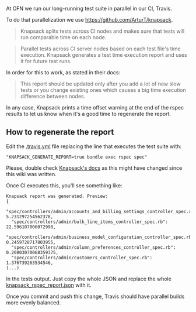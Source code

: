 At OFN we run our long-running test suite in parallel in our CI, Travis.

To do that parallelization we use https://github.com/ArturT/knapsack. 

> Knapsack splits tests across CI nodes and makes sure that tests will run comparable time on each node.

> Parallel tests across CI server nodes based on each test file's time execution. Knapsack generates a test time execution report and uses it for future test runs.

In order for this to work, as stated in their docs:

> This report should be updated only after you add a lot of new slow tests or you change existing ones which causes a big time execution difference between nodes.

In any case, Knapsack prints a time offset warning at the end of the rspec results to let us know when it's a good time to regenerate the report.

## How to regenerate the report

Edit the [.travis.yml](https://github.com/openfoodfoundation/openfoodnetwork/blob/master/.travis.yml) file replacing the line that executes the test suite with:

```
"KNAPSACK_GENERATE_REPORT=true bundle exec rspec spec"
```

Please, double check [Knapsack's docs](https://github.com/ArturT/knapsack#common-step) as this might have changed since this wiki was written.

Once CI executes this, you'll see something like:

```
Knapsack report was generated. Preview:
{
  "spec/controllers/admin/accounts_and_billing_settings_controller_spec.rb": 5.231297254562378,
  "spec/controllers/admin/bulk_line_items_controller_spec.rb": 22.596107006072998,
  "spec/controllers/admin/business_model_configuration_controller_spec.rb": 0.2459728717803955,
  "spec/controllers/admin/column_preferences_controller_spec.rb": 0.20803070068359375,
  "spec/controllers/admin/customers_controller_spec.rb": 1.376739263534546,
(...)
```

In the tests output. Just copy the whole JSON and replace the whole [knapsack_rspec_report.json](https://github.com/openfoodfoundation/openfoodnetwork/blob/master/knapsack_rspec_report.json) with it.

Once you commit and push this change, Travis should have parallel builds more evenly balanced.

